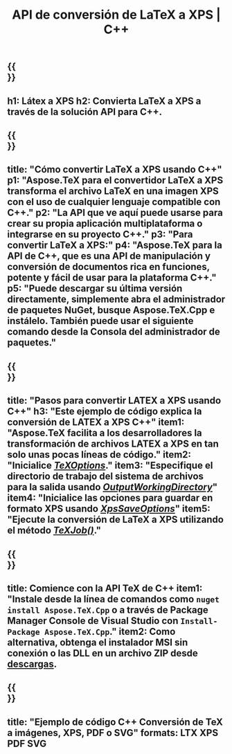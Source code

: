 ﻿---
translation: true
template: /_templates/_conversion-child-cpp.md
title: API de conversión de LaTeX a XPS | C++
description: Funcionalidad de conversión de LaTeX a XPS. Integre esta biblioteca C++ local en su proyecto o use aplicaciones multiplataforma para convertir LaTeX a XPS.
keywords: latex a xps api cpp, latex2xps integra c++
url: /cpp/conversion/latex-to-xps/
family: tex
platformtag: cpp
feature: conversion
informat: LATEX
outformat: XPS
otherformats: BMP PNG JPEG TIFF SVG PDF
---

{{<section banner>}}
---
h1: Látex a XPS
h2: Convierta LaTeX a XPS a través de la solución API para C++.
---

{{<section overview>}}
---
title: "Cómo convertir LaTeX a XPS usando C++"
p1: "Aspose.TeX para el convertidor LaTeX a XPS transforma el archivo LaTeX en una imagen XPS con el uso de cualquier lenguaje compatible con C++."
p2: "La API que ve aquí puede usarse para crear su propia aplicación multiplataforma o integrarse en su proyecto C++."
p3: "Para convertir LaTeX a XPS:"
p4: "Aspose.TeX para la API de C++, que es una API de manipulación y conversión de documentos rica en funciones, potente y fácil de usar para la plataforma C++."
p5: "Puede descargar su última versión directamente, simplemente abra el administrador de paquetes NuGet, busque Aspose.TeX.Cpp e instálelo. También puede usar el siguiente comando desde la Consola del administrador de paquetes."
---

{{<section feature1>}}
---
title: "Pasos para convertir LATEX a XPS usando C++"
h3: "Este ejemplo de código explica la conversión de LATEX a XPS C++"
item1: "Aspose.TeX facilita a los desarrolladores la transformación de archivos LATEX a XPS en tan solo unas pocas líneas de código."
item2: "Inicialice [*TeXOptions*](https://reference.aspose.com/tex/cpp/class/aspose.te_x.te_x_options)."
item3: "Especifique el directorio de trabajo del sistema de archivos para la salida usando [*OutputWorkingDirectory*](https://reference.aspose.com/tex/cpp/class/aspose.te_x.te_x_options#aa4f4ea6dab7db5ba1b40800495f16f63)"
item4: "Inicialice las opciones para guardar en formato XPS usando [*XpsSaveOptions*](https://reference.aspose.com/tex/cpp/class/aspose.te_x.presentation.image.xps_save_options)"
item5: "Ejecute la conversión de LaTeX a XPS utilizando el método [*TeXJob()*](https://reference.aspose.com/tex/cpp/class/aspose.te_x.te_x_job)."
---

{{<section feature2>}}
---
title: Comience con la API TeX de C++
item1: "Instale desde la línea de comandos como ```nuget install Aspose.TeX.Cpp``` o a través de Package Manager Console de Visual Studio con ```Install-Package Aspose.TeX.Cpp```."
item2: Como alternativa, obtenga el instalador MSI sin conexión o las DLL en un archivo ZIP desde [descargas](https://downloads.aspose.com/tex/cpp).
---

{{<section widget>}}
---
title: "Ejemplo de código C++ Conversión de TeX a imágenes, XPS, PDF o SVG"
formats: LTX XPS PDF SVG
---